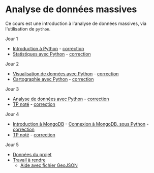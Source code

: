 # Analyse de données massives

Ce cours est une introduction à l'analyse de données massives, via l'utilisation de `python`.

Jour 1
- [Introduction à Python](seance1-intro.html) - [correction](seance1-correction.html)
- [Statistiques avec Python](seance2-stats.html) - [correction](seance2-correction.html)

Jour 2
- [Visualisation de données avec Python](seance3-visualisation.html) - [correction](seance3-correction.html)
- [Cartographie avec Python](seance4-cartographie.html) - [correction](seance4-correction.html)

Jour 3
- [Analyse de données avec Python](seance5-analyse.html) - [correction](seance5-correction.html)
- [TP noté](tpnote1.html) - [correction](tpnote1-correction.html)

Jour 4
- [Introduction à MongoDB](seance6-slides.html) - [Connexion à MongoDB, sous Python](seance6-mongodb.html) - [correction](seance6-correction.html)
- [TP noté](tpnote2.html) - [correction](tpnote2-correction.html)

Jour 5
- [Données du projet](seance7-donnees-projet.html)
- [Travail à rendre](sujet-projet.html)
	- [Aide avec fichier GeoJSON](donnees-projet-aide.html)

